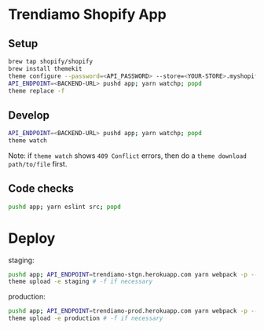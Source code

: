 # Trendiamo Shopify App

## Setup

```sh
brew tap shopify/shopify
brew install themekit
theme configure --password=<API_PASSWORD> --store=<YOUR-STORE>.myshopify.com --themeid=<YOUR-THEME-ID>
API_ENDPOINT=<BACKEND-URL> pushd app; yarn watchp; popd
theme replace -f
```

## Develop

```sh
API_ENDPOINT=<BACKEND-URL> pushd app; yarn watchp; popd
theme watch
```

Note: if `theme watch` shows `409 Conflict` errors, then do a `theme download path/to/file` first.

## Code checks

```sh
pushd app; yarn eslint src; popd
```

# Deploy

staging:

```sh
pushd app; API_ENDPOINT=trendiamo-stgn.herokuapp.com yarn webpack -p --config webpack.prod.js; popd
theme upload -e staging # -f if necessary
```

production:

```sh
pushd app; API_ENDPOINT=trendiamo-prod.herokuapp.com yarn webpack -p --config webpack.prod.js; popd
theme upload -e production # -f if necessary
```
